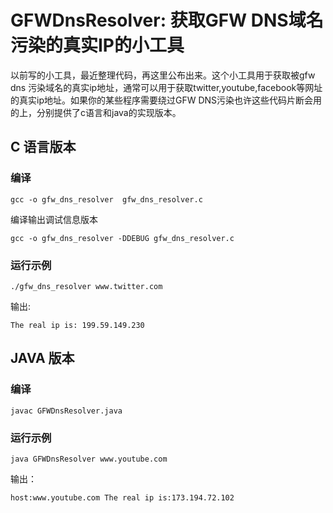 # GFWDnsResolver: 获取GFW DNS域名污染的真实IP的小工具

以前写的小工具，最近整理代码，再这里公布出来。这个小工具用于获取被gfw dns 污染域名的真实ip地址，通常可以用于获取twitter,youtube,facebook等网址的真实ip地址。如果你的某些程序需要绕过GFW DNS污染也许这些代码片断会用的上，分别提供了c语言和java的实现版本。

## C 语言版本

### 编译

    gcc -o gfw_dns_resolver  gfw_dns_resolver.c 

编译输出调试信息版本
    
    gcc -o gfw_dns_resolver -DDEBUG gfw_dns_resolver.c 


### 运行示例

    ./gfw_dns_resolver www.twitter.com

输出:

    The real ip is: 199.59.149.230


## JAVA 版本

### 编译

    javac GFWDnsResolver.java

### 运行示例
    java GFWDnsResolver www.youtube.com

输出：

    host:www.youtube.com The real ip is:173.194.72.102
